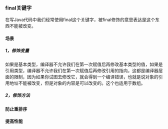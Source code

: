 ### final关键字

在写Java代码中我们经常使用final这个关键字，被final修饰的意思表达是这个东西不能被改变。  

#### 场景

##### 1，修饰变量
如果是基本类型，编译器不允许我们在第一次赋值后再修改基本类型的值，如果是引用类型，编译器不允许我们在第一次赋值后再修改引用的指向，这都是编译器层面的限制，因为如果你试图去修改它，就会得到一个编译错误，也就是说对象的引用地址不能被改变，但是对象的内容是可以改变的。这个也适用于数组。

##### 2，修饰方法





#### 防止重排序



#### 提高性能
